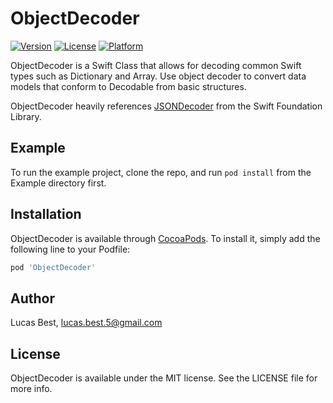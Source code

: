# ObjectDecoder

[![Version](https://img.shields.io/cocoapods/v/ObjectDecoder.svg?style=flat)](http://cocoapods.org/pods/ObjectDecoder)
[![License](https://img.shields.io/cocoapods/l/ObjectDecoder.svg?style=flat)](http://cocoapods.org/pods/ObjectDecoder)
[![Platform](https://img.shields.io/cocoapods/p/ObjectDecoder.svg?style=flat)](http://cocoapods.org/pods/ObjectDecoder)

ObjectDecoder is a Swift Class that allows for decoding common Swift types such as Dictionary and Array. Use object decoder to convert data models that conform to Decodable from basic structures.

ObjectDecoder heavily references [JSONDecoder](https://github.com/apple/swift-corelibs-foundation/blob/master/Foundation/JSONEncoder.swift) from the Swift Foundation Library.

## Example

To run the example project, clone the repo, and run `pod install` from the Example directory first.

## Installation

ObjectDecoder is available through [CocoaPods](http://cocoapods.org). To install
it, simply add the following line to your Podfile:

```ruby
pod 'ObjectDecoder'
```

## Author

Lucas Best, lucas.best.5@gmail.com

## License

ObjectDecoder is available under the MIT license. See the LICENSE file for more info.

